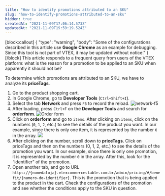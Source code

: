 ```yaml
---
title: "How to identify promotions attributed to an SKU"
slug: "how-to-identify-promotions-attributed-to-an-sku"
hidden: true
createdAt: "2021-11-09T17:06:14.573Z"
updatedAt: "2021-11-09T19:59:19.524Z"
---
```


[block:callout]
{
  "type": "warning",
  "body": "Some of the configurations described in this article use **Google Chrome** as an example for debugging. Since this tool is not part of VTEX, it may be updated without notice."
}
[/block]
This article responds to a frequent query from users of the VTEX platform: what is the reason for a promotion to be applied to an SKU when apparently it should not be?

To determine which promotions are attributed to an SKU, we have to analyze its **priceTags**.

1. Go to the product shopping cart.
2. In Google Chrome, go to **Developer Tools** (`Ctrl+Shift+I`).
3. Select the tab **Network** and press `F5` to record the reload.
   ![network-f5](https://cdn.jsdelivr.net/gh/vtexdocs/dev-portal-content@main/images/how-to-identify-promotions-attributed-to-an-sku-0.png)
4. After loading, press `Ctrl+F` on the **Developer Tools** and search for **orderform**.
   ![Order form](https://cdn.jsdelivr.net/gh/vtexdocs/dev-portal-content@main/images/how-to-identify-promotions-attributed-to-an-sku-1.png)
5. Click on **orderform** and go to `items`. After clicking on `items`, click on the numbers (`0`, `1`, `2`, etc.) to see the details of the product you want. In our example, since there is only one item, it is represented by the number `0` in the array.
   ![](https://cdn.jsdelivr.net/gh/vtexdocs/dev-portal-content@main/images/how-to-identify-promotions-attributed-to-an-sku-2.png)
6. After clicking on the number, scroll down to **priceTags**. Click on priceTags and then on the numbers (0, 1, 2, etc.) to see the details of the promotion you want. In our example, since there is only one promotion, it is represented by the number `0` in the array. After this, look for the “identifier” of the promotion.
7. Open another tab, and go to URL `https://{nomedaloja}.vtexcommercestable.com.br/admin/pricing/#/benefit/{numero-do-identifier}`. This is the promotion that is being applied to the product in the cart. Check the configurations of the promotion and see whether the conditions apply to the SKU in question.
